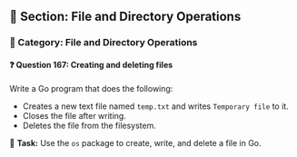 ## 📘 Section: File and Directory Operations  
### 🔹 Category: File and Directory Operations  
#### ❓ Question 167: Creating and deleting files

Write a Go program that does the following:

- Creates a new text file named `temp.txt` and writes `Temporary file` to it.
- Closes the file after writing.
- Deletes the file from the filesystem.

🔧 **Task:** Use the `os` package to create, write, and delete a file in Go.
